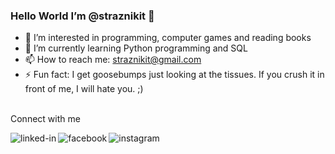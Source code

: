 ### Hello World I’m @straznikit 👋
- 👀 I’m interested in programming, computer games and reading books
- 🌱 I’m currently learning Python programming and SQL
- 📫 How to reach me: straznikit@gmail.com
- ⚡ Fun fact: I get goosebumps just looking at the tissues. If you crush it in front of me, I will hate you. ;)
  
<br>Connect with me<br>

[<img align="left" alt="linked-in" src="https://img.shields.io/badge/linkedin-%230077B5.svg?&style=for-the-badge&logo=linkedin&logoColor=white" />](https://www.linkedin.com/in/wiktoria-stra%C5%BCnikiewicz-4b9554207/)[<img align="left" alt="facebook" src="https://img.shields.io/badge/facebook-%231877F2.svg?&style=for-the-badge&logo=facebook&logoColor=white" />](https://www.facebook.com/wiqus/?locale=pl_PL)[<img align="left" alt="instagram" src="https://img.shields.io/badge/Instagram-E4405F?style=for-the-badge&logo=instagram&logoColor=white" />](https://www.instagram.com/wiktoriadw/)<br>
<!---
straznikit/straznikit is a ✨ special ✨ repository because its `README.md` (this file) appears on your GitHub profile.
You can click the Preview link to take a look at your changes.
--->
